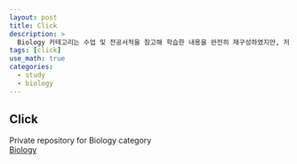 ```yaml
---
layout: post
title: Click
description: >
  Biology 카테고리는 수업 및 전공서적을 참고해 학습한 내용을 완전히 재구성하였지만, 저작권에 대한 우려와 본래 이 카테고리를 만든 목적이 개인적인 복습에 있다는 점에서 독립된 private repository에 마크다운 파일을 이때까지 작성해왔습니다. 감사합니다.
tags: [click]
use_math: true
categories:
  - study
  - biology
---
```

## Click
Private repository for Biology category<br>
[Biology](https://github.com/hyun-jin891/hidden-post-hyunjin891-github-blog/tree/master/_posts/study/biology)
